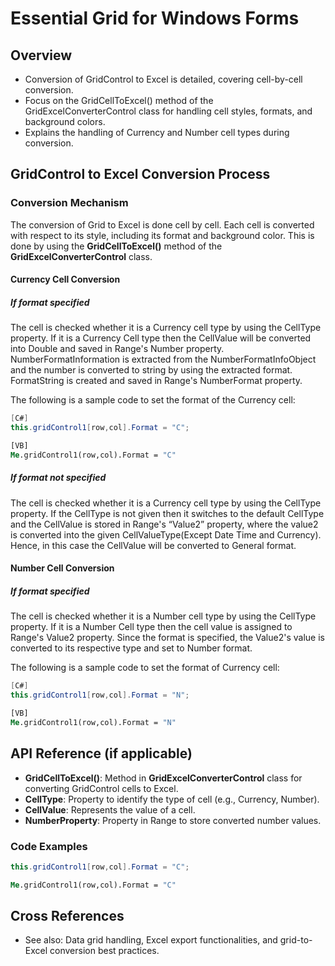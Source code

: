 <!--
source: image
domain: syncfusion-sdk
task: pdf-ocr-to-markdown
language: en (keep original; do not translate)
source_filename: page_115.jpeg
document_name: grid
page_number: 115
page_id: grid#page_115
product: Syncfusion Winforms
version: 11.4.0.26
timestamp: 2025-08-09T05:33:58Z
fidelity: lossless
-->

# Essential Grid for Windows Forms

## Overview
- Conversion of GridControl to Excel is detailed, covering cell-by-cell conversion.
- Focus on the GridCellToExcel() method of the GridExcelConverterControl class for handling cell styles, formats, and background colors.
- Explains the handling of Currency and Number cell types during conversion.

## GridControl to Excel Conversion Process

### Conversion Mechanism
The conversion of Grid to Excel is done cell by cell. Each cell is converted with respect to its style, including its format and background color. This is done by using the **GridCellToExcel()** method of the **GridExcelConverterControl** class.

#### Currency Cell Conversion

##### If format specified
The cell is checked whether it is a Currency cell type by using the CellType property. If it is a Currency Cell type then the CellValue will be converted into Double and saved in Range's Number property. NumberFormatInformation is extracted from the NumberFormatInfoObject and the number is converted to string by using the extracted format. FormatString is created and saved in Range's NumberFormat property.

The following is a sample code to set the format of the Currency cell:

```csharp
[C#]
this.gridControl1[row,col].Format = "C";
```

```vb
[VB]
Me.gridControl1(row,col).Format = "C"
```

##### If format not specified
The cell is checked whether it is a Currency cell type by using the CellType property. If the CellType is not given then it switches to the default CellType and the CellValue is stored in Range's “Value2” property, where the value2 is converted into the given CellValueType(Except Date Time and Currency). Hence, in this case the CellValue will be converted to General format.

#### Number Cell Conversion

##### If format specified
The cell is checked whether it is a Number cell type by using the CellType property. If it is a Number Cell type then the cell value is assigned to Range's Value2 property. Since the format is specified, the Value2's value is converted to its respective type and set to Number format.

The following is a sample code to set the format of Currency cell:

```csharp
[C#]
this.gridControl1[row,col].Format = "N";
```

```vb
[VB]
Me.gridControl1(row,col).Format = "N"
```

## API Reference (if applicable)
- **GridCellToExcel()**: Method in **GridExcelConverterControl** class for converting GridControl cells to Excel.
- **CellType**: Property to identify the type of cell (e.g., Currency, Number).
- **CellValue**: Represents the value of a cell.
- **NumberProperty**: Property in Range to store converted number values.

### Code Examples
```csharp
this.gridControl1[row,col].Format = "C";
```

```vb
Me.gridControl1(row,col).Format = "C"
```

## Cross References
- See also: Data grid handling, Excel export functionalities, and grid-to-Excel conversion best practices.

<!-- tags: [Syncfusion-winforms, gridcontrol, excelconversion, currencycells, numbercells] keywords: [GridCellToExcel, CellType, CellValue, NumberProperty, Format, Currency, Number] -->